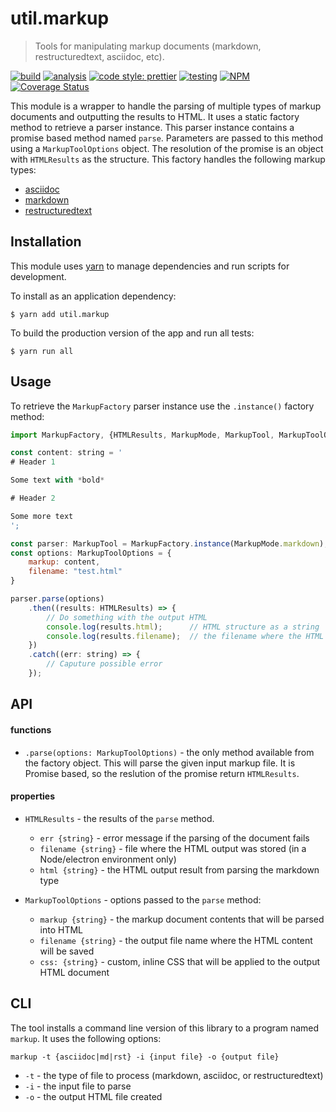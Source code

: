 # util.markup

> Tools for manipulating markup documents (markdown, restructuredtext, asciidoc, etc).

[![build](https://circleci.com/gh/jmquigley/util.markup/tree/master.svg?style=shield)](https://circleci.com/gh/jmquigley/util.markup/tree/master)
[![analysis](https://img.shields.io/badge/analysis-tslint-9cf.svg)](https://palantir.github.io/tslint/)
[![code style: prettier](https://img.shields.io/badge/code_style-prettier-ff69b4.svg?style=flat-square)](https://github.com/prettier/prettier)
[![testing](https://img.shields.io/badge/testing-jest-blue.svg)](https://facebook.github.io/jest/)
[![NPM](https://img.shields.io/npm/v/util.markup.svg)](https://www.npmjs.com/package/util.markup)
[![Coverage Status](https://coveralls.io/repos/github/jmquigley/util.markup/badge.svg?branch=master)](https://coveralls.io/github/jmquigley/util.markup?branch=master)

This module is a wrapper to handle the parsing of multiple types of markup documents and outputting the results to HTML.  It uses a static factory method to retrieve a parser instance.  This parser instance contains a promise based method named `parse`.  Parameters are passed to this method using a `MarkupToolOptions` object.  The resolution of the promise is an object with `HTMLResults` as the structure.  This factory handles the following markup types:

- [asciidoc](https://www.npmjs.com/package/asciidoctor)
- [markdown](https://www.npmjs.com/package/remarkable)
- [restructuredtext](https://www.npmjs.com/package/restructured)


## Installation

This module uses [yarn](https://yarnpkg.com/en/) to manage dependencies and run scripts for development.

To install as an application dependency:
```
$ yarn add util.markup
```

To build the production version of the app and run all tests:
```
$ yarn run all
```


## Usage

To retrieve the `MarkupFactory` parser instance use the `.instance()` factory method:

```javascript
import MarkupFactory, {HTMLResults, MarkupMode, MarkupTool, MarkupToolOptions} from "util.markup";

const content: string = '
# Header 1

Some text with *bold*

# Header 2

Some more text
';

const parser: MarkupTool = MarkupFactory.instance(MarkupMode.markdown);
const options: MarkupToolOptions = {
    markup: content,
    filename: "test.html"
}

parser.parse(options)
    .then((results: HTMLResults) => {
        // Do something with the output HTML
        console.log(results.html);      // HTML structure as a string
        console.log(results.filename);  // the filename where the HTML will be saved
    })
    .catch((err: string) => {
        // Caputure possible error
    });
```


## API

#### functions

- `.parse(options: MarkupToolOptions)` - the only method available from the factory object.  This will parse the given input markup file.  It is Promise based, so the reslution of the promise return `HTMLResults`.

#### properties

- `HTMLResults` - the results of the `parse` method.
  - `err {string}` - error message if the parsing of the document fails
  - `filename {string}` - file where the HTML output was stored (in a Node/electron environment only)
  - `html {string}` - the HTML output result from parsing the markdown type

- `MarkupToolOptions` - options passed to the `parse` method:
  - `markup {string}` - the markup document contents that will be parsed into HTML
  - `filename {string}` - the output file name where the HTML content will be saved
  - `css: {string}` - custom, inline CSS that will be applied to the output HTML document


## CLI

The tool installs a command line version of this library to a program named `markup`.  It uses the following options:

```
markup -t {asciidoc|md|rst} -i {input file} -o {output file}
```

- `-t` - the type of file to process (markdown, asciidoc, or restructuredtext)
- `-i` - the input file to parse
- `-o` - the output HTML file created
